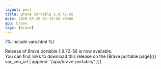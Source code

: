 ```yaml
---
layout: post
title: Brave portable 1.9.72-58
date: 2020-05-29 01:19:00 +0200
app: brave
tags: [brave]
---
```

{% include vars.html %}

Release of Brave portable 1.9.72-58 is now available.<br />
You can find links to download this release on the [Brave portable page]({{ var_seo_url | append: '/app/brave-portable/' }}).